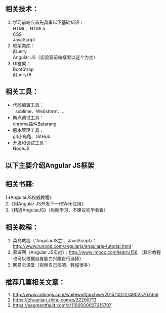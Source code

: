 ## 相关技术：
1. 学习前端应首先具备以下基础知识：  
   HTML、HTML5  
   CSS  
   JavaScript  
2. 框架类库：  
   jQuery  
   Angular JS（实验室前端框架以这个为主）
3. UI框架：  
   BootStrap  
   jQueryUI  
  
## 相关工具：  
*  代码编辑工具：  
   sublime、Webstorm、...  
*  断点调试工具：  
   chrome插件Batarang  
*  版本管理工具：  
   git小乌龟、GitHub  
*  开发和调试工具：  
   NodeJS  
  
## 以下主要介绍Angular JS框架  
## 相关书籍:  
1.《AngularJS权威教程》  
2.《用Angular JS开发下一代Web应用》  
3.《精通AngularJS》（后期学习，不建议初学者看）  
  
## 相关教程：  
1. 菜鸟教程（'AngularJS主'、JavaScript）：http://www.runoob.com/angularjs/angularjs-tutorial.html ‘
2. 慕课网（Angular JS实战）：http://www.imooc.com/learn/156 （其它教程也可以根据自身能力兴趣自行选择）  
3. 网易云课堂（视频自己找吧、教程很多）  
  
## 推荐几篇相关文章：  
1. http://www.cnblogs.com/whitewolf/archive/2015/10/22/4902570.html
2. https://zhuanlan.zhihu.com/p/22200713
3. https://segmentfault.com/a/1190000007215707
